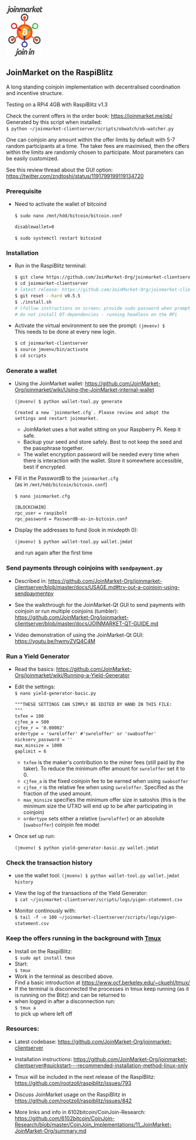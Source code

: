<p align="left">
  <img width="100" src="joinmarket_logo.png">
</p>

## JoinMarket on the RaspiBlitz
A long standing coinjoin implementation with decentralised coordination and incentive structure.

Testing on a RPi4 4GB with RaspiBlitz v1.3

Check the current offers in the order book: https://joinmarket.me/ob/  
Generated by this script when installed:  
`$ python ~/joinmarket-clientserver/scripts/obwatch/ob-watcher.py`

One can coinjoin any amount within the offer limits by default with 5-7 random participants at a time. The taker fees are maximised, then the offers within the limits are randomly chosen to participate. Most parameters can be easily customized.

See this review thread about the GUI option: https://twitter.com/zndtoshi/status/1191799199119134720

### Prerequisite

* Need to activate the wallet of bitcoind
    
    `$ sudo nano /mnt/hdd/bitcoin/bitcoin.conf`
    
    ```
    disablewallet=0
    ```
    `$ sudo systemctl restart bitcoind`

### Installation

* Run in the RaspiBlitz terminal:

    ```bash
    $ git clone https://github.com/JoinMarket-Org/joinmarket-clientserver.git
    $ cd joinmarket-clientserver
    # latest release: https://github.com/JoinMarket-Org/joinmarket-clientserver/releases
    $ git reset --hard v0.5.5
    $ ./install.sh
    # (follow instructions on screen; provide sudo password when prompted)
    # do not install QT-dependencies - running headless on the RPi
    ```

* Activate the virtual environment to see the prompt: `(jmvenv) $`  
This needs to be done at every new login.

    ```bash
    $ cd joinmarket-clientserver
    $ source jmvenv/bin/activate
    $ cd scripts
    ```

### Generate a wallet
* Using the JoinMarket wallet: https://github.com/JoinMarket-Org/joinmarket/wiki/Using-the-JoinMarket-internal-wallet

    `(jmvenv) $ python wallet-tool.py generate`  
    ```
    Created a new `joinmarket.cfg`. Please review and adopt the settings and restart joinmarket.
    ```
    * JoinMarket uses a hot wallet sitting on your Raspberry Pi. Keep it safe.
    * Backup your seed and store safely. Best to not keep the seed and the passphrase together.
    * The wallet encryption password will be needed every time when there is interaction with the wallet. Store it somewhere accessible, best if encrypted.

* Fill in the PasswordB to the `joinmarket.cfg`  
 (as in `/mnt/hdd/bitcoin/bitcoin.conf`)  

    `$ nano joinmarket.cfg`  

    ```
    [BLOCKCHAIN]
    rpc_user = raspibolt
    rpc_password = PasswordB-as-in-bitcoin.conf
    ```
* Display the addresses to fund (look in mixdepth 0):  

    `(jmvenv) $ python wallet-tool.py wallet.jmdat`  

    and run again after the first time

### Send payments through coinjoins with `sendpayment.py`

* Described in: https://github.com/JoinMarket-Org/joinmarket-clientserver/blob/master/docs/USAGE.md#try-out-a-coinjoin-using-sendpaymentpy

* See the walkthrough for the JoinMarket-Qt GUI to send payments with coinjoin or run multiple coinjoins (tumbler): <https://github.com/JoinMarket-Org/joinmarket-clientserver/blob/master/docs/JOINMARKET-QT-GUIDE.md>

* Video demonstration of using the JoinMarket-Qt GUI: <https://youtu.be/hwmvZVQ4C4M>

### Run a Yield Generator
* Read the basics: https://github.com/JoinMarket-Org/joinmarket/wiki/Running-a-Yield-Generator  

* Edit the settings:  
    `$ nano yield-generator-basic.py`

    ```
    """THESE SETTINGS CAN SIMPLY BE EDITED BY HAND IN THIS FILE:
    """
    txfee = 100
    cjfee_a = 500
    cjfee_r = '0.00002'
    ordertype = 'swreloffer' #'swreloffer' or 'swabsoffer'
    nickserv_password = ''
    max_minsize = 1000
    gaplimit = 6
    ```
    * `txfee` is the maker's contribution to the miner fees (still paid by the taker). To reduce the minimum offer amount for `swreloffer` set it to 0.
    * `cjfee_a` is the fixed coinjoin fee to be earned when using `swabsoffer`
    * `cjfee_r` is the relative fee when using `swreloffer`. Specified as the fraction of the used amount.
    * `max_minsize` specifies the minimum offer size in satoshis (this is the minimum size the UTXO will end up to be after participating in coinjoin)
    * `ordertype` sets either a relative (`swreloffer`) or an absolute (`swabsoffer`) coinjoin fee model

* Once set up run:

    `(jmvenv) $ python yield-generator-basic.py wallet.jmdat`

### Check the transaction history

* use the wallet tool:
    `(jmvenv) $ python wallet-tool.py wallet.jmdat history`

* View the log of the transactions of the Yield Generator:  
    `$ cat ~/joinmarket-clientserver/scripts/logs/yigen-statement.csv`
* Monitor continously with:  
    `$ tail -f -n 100 ~/joinmarket-clientserver/scripts/logs/yigen-statement.csv`

### Keep the offers running in the background with [Tmux](https://github.com/tmux/tmux#welcome-to-tmux)

* Install on the RaspiBlitz:  
`$ sudo apt install tmux`
* Start:  
`$ tmux`
* Work in the terminal as described above.  
Find a basic introduction at https://www.ocf.berkeley.edu/~ckuehl/tmux/
* If the terminal is disconnected the processes in tmux keep running (as it is running on the Blitz) and can be returned to
* when logged in after a disconnection run:  
`$ tmux a`  
to pick up where left off

### Resources:
* Latest codebase: <https://github.com/JoinMarket-Org/joinmarket-clientserver>
* Installation instructions: <https://github.com/JoinMarket-Org/joinmarket-clientserver#quickstart---recommended-installation-method-linux-only>

* Tmux  will be included in the next release of the RaspiBlitz: <https://github.com/rootzoll/raspiblitz/issues/793>

* Discuss JoinMarket usage on the RaspiBlitz in <https://github.com/rootzoll/raspiblitz/issues/842>

* More links and info in 6102bitcoin/CoinJoin-Research: https://github.com/6102bitcoin/CoinJoin-Research/blob/master/CoinJoin_Implementations/11_JoinMarket-JoinMarket-Org/summary.md
